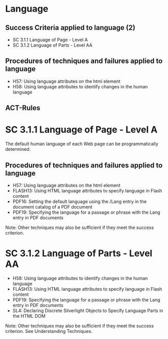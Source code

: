 # Language

## Success Criteria applied to language (2)

- SC 3.1.1 Language of Page - Level A
- SC 3.1.2 Language of Parts - Level AA

## Procedures of techniques and failures applied to language

- H57: Using language attributes on the html element
- H58: Using language attributes to identify changes in the human language

## ACT-Rules




# SC 3.1.1 Language of Page - Level A

The default human language of each Web page can be programmatically determined.

## Procedures of techniques and failures applied to language

- H57: Using language attributes on the html element
- FLASH13: Using HTML language attributes to specify language in Flash content
- PDF16: Setting the default language using the /Lang entry in the document catalog of a PDF document
- PDF19: Specifying the language for a passage or phrase with the Lang entry in PDF documents


Note: Other techniques may also be sufficient if they meet the success criterion.

# SC 3.1.2 Language of Parts - Level AA


- H58: Using language attributes to identify changes in the human language
- FLASH13: Using HTML language attributes to specify language in Flash content
- PDF19: Specifying the language for a passage or phrase with the Lang entry in PDF documents
- SL4: Declaring Discrete Silverlight Objects to Specify Language Parts in the HTML DOM

Note: Other techniques may also be sufficient if they meet the success criterion. See Understanding Techniques.
